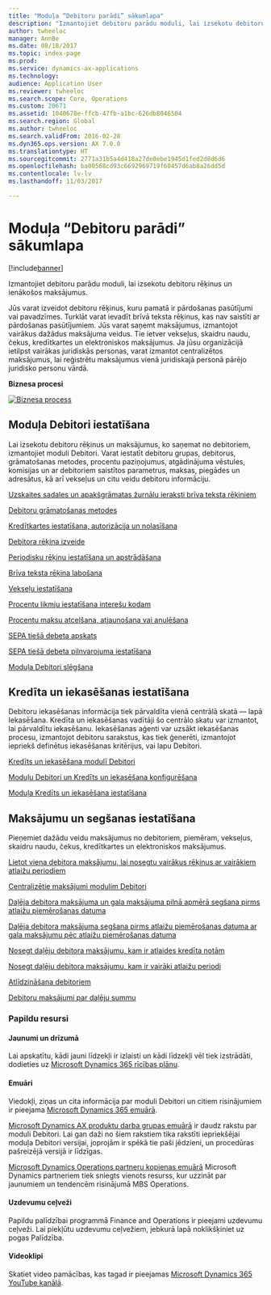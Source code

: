 ```yaml
---
title: "Moduļa “Debitoru parādi” sākumlapa"
description: "Izmantojiet debitoru parādu moduli, lai izsekotu debitoru rēķinus un ienākošos maksājumus."
author: twheeloc
manager: AnnBe
ms.date: 08/18/2017
ms.topic: index-page
ms.prod: 
ms.service: dynamics-ax-applications
ms.technology: 
audience: Application User
ms.reviewer: twheeloc
ms.search.scope: Core, Operations
ms.custom: 20671
ms.assetid: 1040678e-ffcb-47fb-a1bc-626db8046504
ms.search.region: Global
ms.author: twheeloc
ms.search.validFrom: 2016-02-28
ms.dyn365.ops.version: AX 7.0.0
ms.translationtype: HT
ms.sourcegitcommit: 2771a31b5a4d418a27de0ebe1945d1fed2d8d6d6
ms.openlocfilehash: ba00568cd93c6692969719f60457d6ab8a26dd5d
ms.contentlocale: lv-lv
ms.lasthandoff: 11/03/2017

---
```


# <a name="accounts-receivable-home-page"></a>Moduļa “Debitoru parādi” sākumlapa

[!include[banner](../includes/banner.md)]


Izmantojiet debitoru parādu moduli, lai izsekotu debitoru rēķinus un ienākošos maksājumus. 

Jūs varat izveidot debitoru rēķinus, kuru pamatā ir pārdošanas pasūtījumi vai pavadzīmes. Turklāt varat ievadīt brīvā teksta rēķinus, kas nav saistīti ar pārdošanas pasūtījumiem. Jūs varat saņemt maksājumus, izmantojot vairākus dažādus maksājuma veidus. Tie ietver vekseļus, skaidru naudu, čekus, kredītkartes un elektroniskos maksājumus. Ja jūsu organizācijā ietilpst vairākas juridiskās personas, varat izmantot centralizētos maksājumus, lai reģistrētu maksājumus vienā juridiskajā personā pārējo juridisko personu vārdā.


**Biznesa procesi**

[![Biznesa process](./media/AR-process.PNG)](./media/AR-process.PNG)

## <a name="set-up-accounts-receivable"></a>Moduļa Debitori iestatīšana

Lai izsekotu debitoru rēķinus un maksājumus, ko saņemat no debitoriem, izmantojiet moduli Debitori. Varat iestatīt debitoru grupas, debitorus, grāmatošanas metodes, procentu paziņojumus, atgādinājuma vēstules, komisijas un ar debitoriem saistītos parametrus, maksas, piegādes un adresātus, kā arī vekseļus un citu veidu debitoru informāciju. 

[Uzskaites sadales un apakšgrāmatas žurnālu ieraksti brīva teksta rēķiniem](accounting-distributions-subledger-journal-entries-free-text-invoices.md)

[Debitoru grāmatošanas metodes](customer-posting-profiles.md)

[Kredītkartes iestatīšana, autorizācija un nolasīšana](credit-card-authorizations.md)

[Debitora rēķina izveide](configure-customer-invoices.md)

[Periodisku rēķinu iestatīšana un apstrādāšana](set-up-process-recurring-invoices.md)

[Brīva teksta rēķina labošana](correct-free-text-invoice.md)

[Vekseļu iestatīšana](set-up-bills-exchange.md)

[Procentu likmju iestatīšana interešu kodam](set-up-interest-rates-interest-code.md)

[Procentu maksu atcelšana, atjaunošana vai anulēšana](waive-reinstate-reverse-interest-fees.md)

[SEPA tiešā debeta apskats](sepa-direct-debit-overview.md)

[SEPA tiešā debeta pilnvarojuma iestatīšana](sepa-direct-debit-mandate.md)

[Moduļa Debitori slēgšana](close-accounts-receivable.md)

## <a name="set-up-credit-and-collections"></a>Kredīta un iekasēšanas iestatīšana

Debitoru iekasēšanas informācija tiek pārvaldīta vienā centrālā skatā — lapā Iekasēšana. Kredīta un iekasēšanas vadītāji šo centrālo skatu var izmantot, lai pārvaldītu iekasēšanu. Iekasēšanas aģenti var uzsākt iekasēšanas procesu, izmantojot debitoru sarakstus, kas tiek ģenerēti, izmantojot iepriekš definētus iekasēšanas kritērijus, vai lapu Debitori.

[Kredīts un iekasēšana modulī Debitori](collections-credit-accounts-receivable.md)

[Moduļu Debitori un Kredīts un iekasēšana konfigurēšana](accounts-receivables-set-up-overview.md)

[Moduļa Kredīts un iekasēšana iestatīšana](set-up-collections.md)

## <a name="set-up-payments-and-settlements"></a>Maksājumu un segšanas iestatīšana

Pieņemiet dažādu veidu maksājumus no debitoriem, piemēram, vekseļus, skaidru naudu, čekus, kredītkartes un elektroniskos maksājumus. 

[Lietot viena debitora maksājumu, lai nosegtu vairākus rēķinus ar vairākiem atlaižu periodiem](customer-payment-settle-multiple-invoices-multiple-discount-periods.md)

[Centralizētie maksājumi modulim Debitori](centralized-payments-accounts-receivable.md)

[Daļēja debitora maksājuma un gala maksājuma pilnā apmērā segšana pirms atlaižu piemērošanas datuma](../accounts-payable/settle-partial-customer-payment-or-final-payment-before-discount.md)

[Daļēja debitora maksājuma segšana pirms atlaižu piemērošanas datuma ar gala maksājumu pēc atlaižu piemērošanas datuma](settle-partial-customer-payment-before-discount-or-final-payment-after.md)

[Nosegt daļēju debitora maksājumu, kam ir atlaides kredīta notām](settle-partial-customer-payment-discounts-credit-notes.md)

[Nosegt daļēju debitora maksājumu, kam ir vairāki atlaižu periodi](settle-partial-customer-payment-multiple-discount-periods.md)

[Atlīdzināšana debitoriem](reimburse-customers.md)

[Debitoru maksājumi par daļēju summu](customer-payments-partial-amount.md)

### <a name="additional-resources"></a>Papildu resursi

#### <a name="whats-new-and-in-development"></a>Jaunumi un drīzumā

Lai apskatītu, kādi jauni līdzekļi ir izlaisti un kādi līdzekļi vēl tiek izstrādāti, dodieties uz [Microsoft Dynamics 365 rīcības plānu](https://roadmap.dynamics.com/). 

#### <a name="blogs"></a>Emuāri

Viedokļi, ziņas un cita informācija par moduli Debitori un citiem risinājumiem ir pieejama [Microsoft Dynamics 365 emuārā](https://community.dynamics.com/b/msftdynamicsblog?c=Enterprise).

[Microsoft Dynamics AX produktu darba grupas emuārā](https://blogs.msdn.microsoft.com/dax/) ir daudz rakstu par moduli Debitori. Lai gan daži no šiem rakstiem tika rakstīti iepriekšējai moduļa Debitori versijai, joprojām ir spēkā tie paši jēdzieni, un procedūras pašreizējā versijā ir līdzīgas.

[Microsoft Dynamics Operations partneru kopienas emuārā](https://community.dynamics.com/partner/b/operationspartnercommunityblog) Microsoft Dynamics partneriem tiek sniegts vienots resurss, kur uzzināt par jaunumiem un tendencēm risinājumā MBS Operations.

#### <a name="task-guides"></a>Uzdevumu ceļveži
Papildu palīdzībai programmā Finance and Operations ir pieejami uzdevumu ceļveži. Lai piekļūtu uzdevumu ceļvežiem, jebkurā lapā noklikšķiniet uz pogas Palīdzība.

#### <a name="videos"></a>Videoklipi

Skatiet video pamācības, kas tagad ir pieejamas [Microsoft Dynamics 365 YouTube kanālā](https://www.youtube.com/channel/UCJGCg4rB3QSs8y_1FquelBQ).








